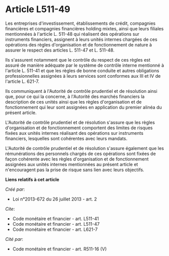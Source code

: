 # Article L511-49

Les entreprises d'investissement, établissements de crédit, compagnies financières et compagnies financières holding mixtes,
ainsi que leurs filiales mentionnées à l'article L. 511-48 qui réalisent des opérations sur instruments financiers, assignent
à leurs unités internes chargées de ces opérations des règles d'organisation et de fonctionnement de nature à assurer le
respect des articles L. 511-47 et L. 511-48. 

Ils s'assurent notamment que le contrôle du respect de ces règles est assuré de manière adéquate par le système de contrôle
interne mentionné à l'article L. 511-41 et que les règles de bonne conduite et autres obligations professionnelles assignées
à leurs services sont conformes aux III et IV de l'article L. 621-7. 

Ils communiquent à l'Autorité de contrôle prudentiel et de résolution ainsi que, pour ce qui la concerne, à l'Autorité des
marchés financiers la description de ces unités ainsi que les règles d'organisation et de fonctionnement qui leur sont
assignées en application du premier alinéa du présent article. 

L'Autorité de contrôle prudentiel et de résolution s'assure que les règles d'organisation et de fonctionnement comportent des
limites de risques fixées aux unités internes réalisant des opérations sur instruments financiers, lesquelles sont cohérentes
avec leurs mandats. 

L'Autorité de contrôle prudentiel et de résolution s'assure également que les rémunérations des personnels chargés de ces
opérations sont fixées de façon cohérente avec les règles d'organisation et de fonctionnement assignées aux unités internes
mentionnées au présent article et n'encouragent pas la prise de risque sans lien avec leurs objectifs.

**Liens relatifs à cet article**

_Créé par_:

  - Loi n°2013-672 du 26 juillet 2013 - art. 2

_Cite_:

  - Code monétaire et financier - art. L511-41
  - Code monétaire et financier - art. L511-47
  - Code monétaire et financier - art. L621-7

_Cité par_:

  - Code monétaire et financier - art. R511-16 (V)
